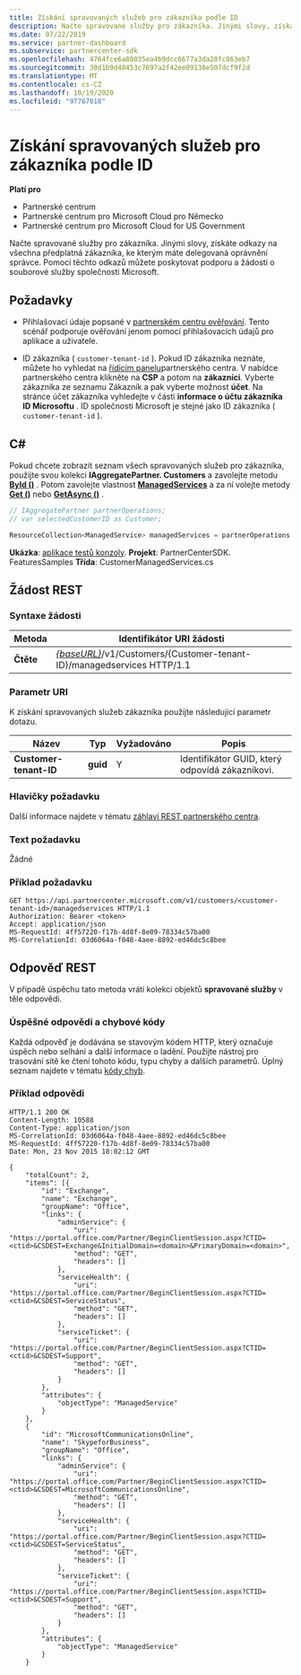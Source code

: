 ```yaml
---
title: Získání spravovaných služeb pro zákazníka podle ID
description: Načte spravované služby pro zákazníka. Jinými slovy, získáte odkazy na všechna předplatná zákazníka, ke kterým máte delegovaná oprávnění správce. Pomocí těchto odkazů můžete poskytovat podporu a žádosti o souborové služby společnosti Microsoft.
ms.date: 07/22/2019
ms.service: partner-dashboard
ms.subservice: partnercenter-sdk
ms.openlocfilehash: 4764fce6a80035ea4b9dcc6677a3da28fc863eb7
ms.sourcegitcommit: 30d1b9d48453c7697a2f42ee09138e507dcf9f2d
ms.translationtype: MT
ms.contentlocale: cs-CZ
ms.lasthandoff: 10/19/2020
ms.locfileid: "97767018"
---
```

# <a name="get-the-managed-services-for-a-customer-by-id"></a>Získání spravovaných služeb pro zákazníka podle ID

**Platí pro**

- Partnerské centrum
- Partnerské centrum pro Microsoft Cloud pro Německo
- Partnerské centrum pro Microsoft Cloud for US Government

Načte spravované služby pro zákazníka. Jinými slovy, získáte odkazy na všechna předplatná zákazníka, ke kterým máte delegovaná oprávnění správce. Pomocí těchto odkazů můžete poskytovat podporu a žádosti o souborové služby společnosti Microsoft.

## <a name="prerequisites"></a>Požadavky

- Přihlašovací údaje popsané v [partnerském centru ověřování](partner-center-authentication.md). Tento scénář podporuje ověřování jenom pomocí přihlašovacích údajů pro aplikace a uživatele.

- ID zákazníka ( `customer-tenant-id` ). Pokud ID zákazníka neznáte, můžete ho vyhledat na [řídicím panelu](https://partner.microsoft.com/dashboard)partnerského centra. V nabídce partnerského centra klikněte na **CSP** a potom na **zákazníci**. Vyberte zákazníka ze seznamu Zákazník a pak vyberte možnost **účet**. Na stránce účet zákazníka vyhledejte v části **informace o účtu zákazníka** **ID Microsoftu** . ID společnosti Microsoft je stejné jako ID zákazníka ( `customer-tenant-id` ).

## <a name="c"></a>C\#

Pokud chcete zobrazit seznam všech spravovaných služeb pro zákazníka, použijte svou kolekci **IAggregatePartner. Customers** a zavolejte metodu [**ById ()**](/dotnet/api/microsoft.store.partnercenter.customers.icustomercollection.byid) . Potom zavolejte vlastnost [**ManagedServices**](/dotnet/api/microsoft.store.partnercenter.customers.icustomer.managedservices) a za ní volejte metody [**Get ()**](/dotnet/api/microsoft.store.partnercenter.managedservices.imanagedservicecollection.get) nebo [**GetAsync ()**](/dotnet/api/microsoft.store.partnercenter.managedservices.imanagedservicecollection.getasync) .

``` csharp
// IAggregatePartner partnerOperations;
// var selectedCustomerID as Customer;

ResourceCollection<ManagedService> managedServices = partnerOperations.Customers.ById(selectedCustomerId).ManagedServices.Get();
```

**Ukázka**: [aplikace testů konzoly](console-test-app.md). **Projekt**: PartnerCenterSDK. FeaturesSamples **Třída**: CustomerManagedServices.cs

## <a name="rest-request"></a>Žádost REST

### <a name="request-syntax"></a>Syntaxe žádosti

| Metoda  | Identifikátor URI žádosti                                                                                            |
|---------|--------------------------------------------------------------------------------------------------------|
| **Čtěte** | [*{baseURL}*](partner-center-rest-urls.md)/v1/Customers/{Customer-tenant-ID}/managedservices HTTP/1.1 |

### <a name="uri-parameter"></a>Parametr URI

K získání spravovaných služeb zákazníka použijte následující parametr dotazu.

| Název                   | Typ     | Vyžadováno | Popis                           |
|------------------------|----------|----------|---------------------------------------|
| **Customer-tenant-ID** | **guid** | Y        | Identifikátor GUID, který odpovídá zákazníkovi. |

### <a name="request-headers"></a>Hlavičky požadavku

Další informace najdete v tématu [záhlaví REST partnerského centra](headers.md).

### <a name="request-body"></a>Text požadavku

Žádné

### <a name="request-example"></a>Příklad požadavku

```http
GET https://api.partnercenter.microsoft.com/v1/customers/<customer-tenant-id>/managedservices HTTP/1.1
Authorization: Bearer <token>
Accept: application/json
MS-RequestId: 4ff57220-f17b-4d8f-8e09-78334c57ba00
MS-CorrelationId: 03d6064a-f048-4aee-8892-ed46dc5c8bee
```

## <a name="rest-response"></a>Odpověď REST

V případě úspěchu tato metoda vrátí kolekci objektů **spravované služby** v těle odpovědi.

### <a name="response-success-and-error-codes"></a>Úspěšné odpovědi a chybové kódy

Každá odpověď je dodávána se stavovým kódem HTTP, který označuje úspěch nebo selhání a další informace o ladění. Použijte nástroj pro trasování sítě ke čtení tohoto kódu, typu chyby a dalších parametrů. Úplný seznam najdete v tématu [kódy chyb](error-codes.md).

### <a name="response-example"></a>Příklad odpovědi

```http
HTTP/1.1 200 OK
Content-Length: 10588
Content-Type: application/json
MS-CorrelationId: 03d6064a-f048-4aee-8892-ed46dc5c8bee
MS-RequestId: 4ff57220-f17b-4d8f-8e09-78334c57ba00
Date: Mon, 23 Nov 2015 18:02:12 GMT

{
    "totalCount": 2,
    "items": [{
        "id": "Exchange",
        "name": "Exchange",
        "groupName": "Office",
        "links": {
            "adminService": {
                "uri": "https://portal.office.com/Partner/BeginClientSession.aspx?CTID=<ctid>&CSDEST=Exchange&InitialDomain=<domain>&PrimaryDomain=<domain>",
                "method": "GET",
                "headers": []
            },
            "serviceHealth": {
                "uri": "https://portal.office.com/Partner/BeginClientSession.aspx?CTID=<ctid>&CSDEST=ServiceStatus",
                "method": "GET",
                "headers": []
            },
            "serviceTicket": {
                "uri": "https://portal.office.com/Partner/BeginClientSession.aspx?CTID=<ctid>&CSDEST=Support",
                "method": "GET",
                "headers": []
            }
        },
        "attributes": {
            "objectType": "ManagedService"
        }
    },
    {
        "id": "MicrosoftCommunicationsOnline",
        "name": "SkypeforBusiness",
        "groupName": "Office",
        "links": {
            "adminService": {
                "uri": "https://portal.office.com/Partner/BeginClientSession.aspx?CTID=<ctid>&CSDEST=MicrosoftCommunicationsOnline",
                "method": "GET",
                "headers": []
            },
            "serviceHealth": {
                "uri": "https://portal.office.com/Partner/BeginClientSession.aspx?CTID=<ctid>&CSDEST=ServiceStatus",
                "method": "GET",
                "headers": []
            },
            "serviceTicket": {
                "uri": "https://portal.office.com/Partner/BeginClientSession.aspx?CTID=<ctid>&CSDEST=Support",
                "method": "GET",
                "headers": []
            }
        },
        "attributes": {
            "objectType": "ManagedService"
        }
    }
```
